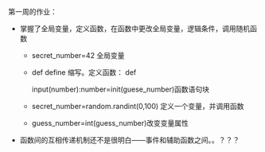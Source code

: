 

第一周的作业：

- 掌握了全局变量，定义函数，在函数中更改全局变量，逻辑条件，调用随机函数
  
  - secret_number=42  全局变量
    
  - def define 缩写。定义函数： def
    
    input(number):number=init(guese_number)函数语句块
    
  - secret_number=random.randint(0,100) 定义一个变量，并调用函数
    
  - guess_number=int(guess_number)改变变量属性
    
  
- 函数间的互相传递机制还不是很明白——事件和辅助函数之间。。？？？
  
